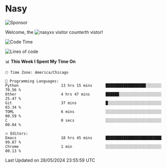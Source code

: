 # Nasy

<!--
<p align="center">
<img height="200" src="https://github-readme-stats.vercel.app/api?username=nasyxx&count_private=true&show_icons=true&theme=dracula&include_all_commits=true"/>
<img height="200" src="https://github-readme-stats.vercel.app/api/top-langs/?username=nasyxx&theme=dracula&hide=html,jupyter+notebook&count_private=true&show_icons=true"/>
</p>

  
----------------
-->

![Sponsor](https://img.shields.io/static/v1.svg?label=Sponsor&message=%E2%9D%A4&logo=GitHub&style=flat&color=pink)
 
Welcome, the ![nasyxx visitor counter](https://count.getloli.com/get/@nasyxx?theme=rule34)th vistor!
 
<!--START_SECTION:waka-->
![Code Time](http://img.shields.io/badge/Code%20Time-4%2C479%20hrs%2055%20mins-blue)

![Lines of code](https://img.shields.io/badge/From%20Hello%20World%20I%27ve%20Written-6.3%20million%20lines%20of%20code-blue)

📊 **This Week I Spent My Time On** 

```text
🕑︎ Time Zone: America/Chicago

💬 Programming Languages: 
Python                   13 hrs 15 mins      ██████████████████░░░░░░░   70.56 % 
Other                    4 hrs 47 mins       ██████░░░░░░░░░░░░░░░░░░░   25.47 % 
Git                      37 mins             █░░░░░░░░░░░░░░░░░░░░░░░░   03.34 % 
TOML                     6 mins              ░░░░░░░░░░░░░░░░░░░░░░░░░   00.59 % 
C                        0 secs              ░░░░░░░░░░░░░░░░░░░░░░░░░   00.04 % 

🔥 Editors: 
Emacs                    18 hrs 45 mins      █████████████████████████   99.87 % 
Chrome                   1 min               ░░░░░░░░░░░░░░░░░░░░░░░░░   00.13 % 
```


 Last Updated on 28/05/2024 23:55:59 UTC
<!--END_SECTION:waka-->

<!-- ![visitors](https://visitor-badge.laobi.icu/badge?page_id=nasyxx.nasyxx) -->
